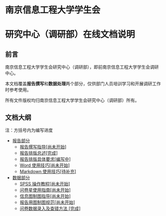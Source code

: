 # 南京信息工程大学学生会

# 研究中心（调研部）在线文档说明

## 前言

南京信息工程大学学生会研究中心（调研部），即前南京信息工程大学学生会调研中心。

本文档覆盖**报告撰写**和**数据处理**两个部分，仅供部门人员培训学习和开展调研工作时参考使用。

所有文件版权均归南京信息工程大学学生会研究中心（调研部）所有。

## 文档大纲

注：方括号内为编写进度

- [报告部分]([Ducuments/README.md])
  - [报告撰写指导[尚未开始]](Documents/报告撰写指导.md)
  - [报告排版总述[完成]](Documents/报告排版总述.md)
  - [报告排版具体要求[编写中]](Documents/报告排版具体要求.md)
  - [Word 使用技巧[尚未开始]](Documents/Word使用技巧.md)
  - [Markdown 使用技巧[待补充]](Documents/Markdown使用技巧.md)
- [数据部分](Statistics/README.md)
  - [SPSS 操作教程[尚未开始]](Statistic/SPSS操作教程.md)
  - [问卷星使用指南[尚未开始]](Statistic/问卷星使用指南.md)
  - [信息图制图指导[尚未开始]](Statistic/信息图制图指导.md)
  - [报告用图制图规范[尚未开始]](Statistic/报告用图制图规范.md)
  - [问卷数据录入及查错方法 [完成]](Statistic/问卷数据录入及查错方法.md)